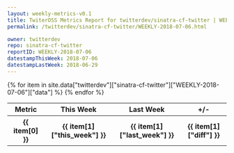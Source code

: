 ```yaml
---
layout: weekly-metrics-v0.1
title: TwiterOSS Metrics Report for twitterdev/sinatra-cf-twitter | WEEKLY-2018-07-06 | 2018-07-06
permalink: /twitterdev/sinatra-cf-twitter/WEEKLY-2018-07-06.html

owner: twitterdev
repo: sinatra-cf-twitter
reportID: WEEKLY-2018-07-06
datestampThisWeek: 2018-07-06
datestampLastWeek: 2018-06-29
---
```


<table style="width: 100%">
    <tr>
        <th>Metric</th>
        <th>This Week</th>
        <th>Last Week</th>
        <th>+/-</th>
    </tr>
    {% for item in site.data["twitterdev"]["sinatra-cf-twitter"]["WEEKLY-2018-07-06"]["data"] %}
    <tr>
        <th>{{ item[0] }}</th>
        <th>{{ item[1]["this_week"] }}</th>
        <th>{{ item[1]["last_week"] }}</th>
        <th>{{ item[1]["diff"] }}</th>
    </tr>
    {% endfor %}
</table>

